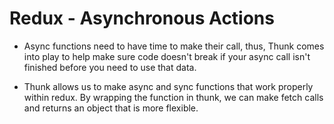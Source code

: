 # Redux - Asynchronous Actions

- Async functions need to have time to make their call, thus, Thunk comes into play to help make sure code doesn't break if your async call isn't finished before you need to use that data. 


- Thunk allows us to make async and sync functions that work properly within redux. By wrapping the function in thunk, we can make fetch calls and returns an object that is more flexible. 